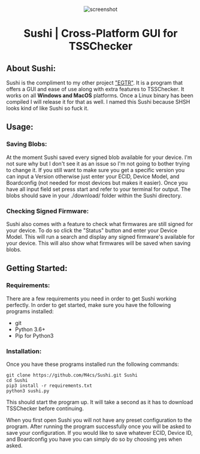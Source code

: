 <p align="center">
  <img src="https://image.prntscr.com/image/EQlC-Ph1SLSRjV7BVGGAKA.png" alt="screenshot">
</p>
<p align="center">
  <h1 align="center">Sushi | Cross-Platform GUI for TSSChecker</h1>
</p>

## About Sushi:

Sushi is the compliment to my other project ["EGTR"](https://github.com/M4cs/EGTR-Futurestore). It is a program that offers a GUI and ease of use along with extra features to TSSChecker. It works on all **Windows and MacOS** platforms. Once a Linux binary has been compiled I will release it for that as well. I named this Sushi because SHSH looks kind of like Sushi so fuck it.

## Usage:

### Saving Blobs:

At the moment Sushi saved every signed blob available for your device. I'm not sure why but I don't see it as an issue so I'm not going to bother trying to change it. If you still want to make sure you get a specific version you can input a Version otherwise just enter your ECID, Device Model, and Boardconfig (not needed for most devices but makes it easier). Once you have all input field set press start and refer to your terminal for output. The blobs should save in your ./download/ folder within the Sushi directory.

### Checking Signed Firmware:

Sushi also comes with a feature to check what firmwares are still signed for your device. To do so click the "Status" button and enter your Device Model. This will run a search and display any signed firmware's available for your device. This will also show what firmwares will be saved when saving blobs.

## Getting Started:

### Requirements:

There are a few requirements you need in order to get Sushi working perfectly. In order to get started, make sure you have the following programs installed:

- git
- Python 3.6+
- Pip for Python3

### Installation:

Once you have these programs installed run the following commands:

```
git clone https://github.com/M4cs/Sushi.git Sushi
cd Sushi
pip3 install -r requirements.txt
python3 sushi.py
```

This should start the program up. It will take a second as it has to download TSSChecker before continuing.

When you first open Sushi you will not have any preset configuration to the program. After running the program successfully once you will be asked to save your configuration. If you would like to save whatever ECID, Device ID, and Boardconfig you have you can simply do so by choosing yes when asked.
